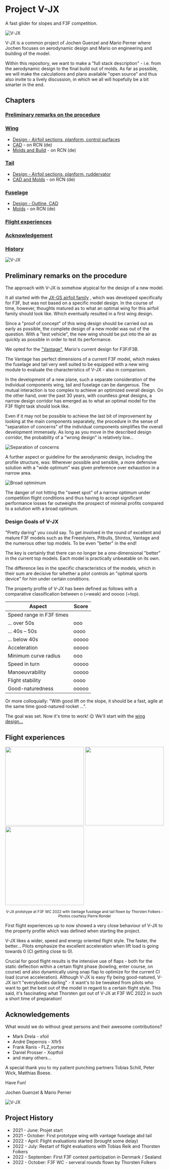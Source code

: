 # Project V-JX
A fast glider for slopes and F3F competition. 

![V-JX](images/V-JX_perspective_view.jpg "V-JX perspective view")

V-JX is a common project of Jochen Guenzel and Mario Perner where Jochen focuses on aerodynamic design and Mario on engineering and building of the model. 

Within this repository, we want to make a "full stack description" - i.e. from the aerodynamic design to the final build out of molds. As far as possible, we will make the calculations and plans available "open source" and thus also invite to a lively discussion, in which we all will hopefully be a bit smarter in the end.


## Chapters

### [Preliminary remarks on the procedure](#preliminary-remarks-on-the-procedure)

### [Wing](wing/design/wing_design_1.md)
* [Design - Airfoil sections, planform, control surfaces](wing/design/wing_design_1.md) 
* [CAD](https://www.rc-network.de/threads/projekt-v-jx.11886149/post-12199653) - on RCN (de)
* [Molds and Build](https://www.rc-network.de/threads/projekt-v-jx.11886149/post-12201770) - on RCN (de)

###	[Tail](tail/tail_design.md)
* [Design - Airfoil sections, planform, ruddervator](tail/tail_design.md) 
* [CAD and Molds](https://www.rc-network.de/threads/projekt-v-jx.11886149/post-12285083) - on RCN (de)

### [Fuselage](fuselage/fuselage_design.md) 
* [Design - Outline, CAD](fuselage/fuselage_design.md) 
* [Molds](https://www.rc-network.de/threads/projekt-v-jx.11886149/post-12289032) - on RCN (de)

### [Flight experiences](#flight_experiences)
### [Acknowledgement](#acknowledgements)
### [History](#project-history)


![V-JX](images/V-JX_front_view.jpg "V-JX perspective view")
## Preliminary remarks on the procedure

The approach with V-JX is somehow atypical for the design of a new model. 

It all started with the [JX-GS airfoil family](https://github.com/jxjo/Airfoils/tree/main/JX-GS)   , which was developed specifically for F3F, but was not based on a specific model design.  In the course of time, however, thoughts matured as to what an optimal wing for this airfoil family should look like.  Which eventually resulted in a first wing design. 

Since a "proof of concept" of this wing design should be carried out as early as possible, the complete design of a new model was out of the question.   With a "test vehicle", the new wing should be put into the air as quickly as possible in order to test its performance. 

We opted for the ["Vantage"](https://ccm.in.ua/en/catalog/r-c-models/vantage/), Mario's current design for F3F/F3B.

The Vantage has perfect dimensions of a current F3F model, which makes the fuselage and tail very well suited to be equipped with a new wing module to evaluate the characteristics of V-JX - also in comparison. 

In the development of a new plane, such a separate consideration of the individual components wing, tail and fuselage can be dangerous. The mutual interaction is too complex to achieve an optimized overall design. On the other hand, over the past 30 years, with countless great designs, a narrow design corridor has emerged as to what an optimal model for the F3F flight task should look like. 

Even if it may not be possible to achieve the last bit of improvement by looking at the main components separately, the procedure in the sense of "separation of concerns" of the individual components simplifies the overall development immensely.  As long as you move in the described design corridor, the probability of a "wrong design" is relatively low...

![Separation of concerns](images/Separation_of_concerns.png "Separation of concerns")

A further aspect or guideline for the aerodynamic design, including the profile structure, was: Wherever possible and sensible, a more defensive solution with a "wide optimum" was given preference over exhaustion in a narrow area. 

![Broad optmimum](images/Broad_optimum.png "Broad optmimum")

The danger of not hitting the "sweet spot" of a narrow optimum under competition flight conditions and thus having to accept significant performance losses far outweighs the prospect of minimal profits compared to a solution with a broad optimum.   

### Design Goals of V-JX

"Pretty daring" you could say. To get involved in the round of excellent and mature F3F models such as the Freestylers, Pitbulls, Shintos, Vantage and the numerous other top models. To be even "better" in the end!

The key is certainly that there can no longer be a one-dimensional "better" in the current top models. Each model is practically unbeatable on its own. 

The difference lies in the specific characteristics of the models, which in their sum are decisive for whether a pilot controls an "optimal sports device" for him under certain conditions.

The property profile of V-JX has been defined as follows with a comparative classification between o (=weak) and ooooo (=top).

|  Aspect                     | Score   |
|-----------------------------|---------|
| Speed range in F3F times    |         |
| ... over 50s			      |ooo     | 
| ... 40s – 50s			      |oooo    |
| ... below 40s			      |ooooo   |
| Acceleration				  |ooooo   |
| Minimum curve radius		  |ooo     |
| Speed in turn				  |ooooo   |
| Manoeuvrability 			  |ooooo   |
| Flight stability			  |oooo    |
| Good-naturedness 			  |ooooo   |

Or more colloquially: "With good lift on the slope, it should be a fast, agile at the same time good-natured rocket ...".

The goal was set.  Now it's time to work!  😉
We'll start with the [wing design...](wing/design/wing_design_1.md) 


## Flight experiences 

<img src="./images/V-JX_at_WC2022_1.jpg" width="250" /> <img src="./images/V-JX_at_WC2022_2.jpg" width="250" /> <img src="./images/V-JX_at_WC2022_3.jpg" width="250" />
<p align="center">
<sup>V-JX prototype at F3F WC 2022 with Vantage fuselage and tail flown by Thorsten Folkers - Photos courtesy Pierre Rondel </sup>
</p>

First flight experiences up to now showed a very close behaviour of V-JX to the property profile which was defined when starting the project. 

V-JX likes a wider, speed and energy oriented flight style. The faster, the better... Pilots emphasize the excellent acceleration when lift load is going towards 0 (Cl getting close to 0). 

Crucial for good flight results is the intensive use of flaps - both for the static deflection within a certain flight phase (bowling, enter course, on course) and also dynamically using snap flap to optimize for the current Cl load (curve acceleration). 
Although V-JX is easy fly being good-natured, V-JX isn't "everybodies darling" - it want's to be tweaked from pilots who want to get the best out of the model in regard to a certain flight style. This said, it's fascinating what Thorsten got out of V-JX at F3F WC 2022 in such a short time of preparation!

## Acknowledgements 

What would we do without great persons and their awesome contributions?
-	Mark Drela - xfoil
-	André Deperrois - Xflr5
-	Frank Ranis - FLZ_vortex 
-	Daniel Prosser -  Xoptfoil
-	and many others... 

A special thank you to my patient punching partners Tobias Schill, Peter Wick, Matthias Boese.

Have Fun!

Jochen Guenzel & Mario Perner 

![V-JX](images/V-JX_top_view.jpg "V-JX perspective view")

## Project History 
- 2021 - June: Projet start 
- 2021 - October: First prototype wing with vantage fuselage abd tail 
- 2022 - April: Flight evaluations started (brought some delay) 
- 2022 - July: Restart of flight evaluations with Tobias Reik and Thorsten Folkers
- 2022 - September: First F3F contest participation in Denmark / Sealand
- 2022 - October: F3F WC - serveral rounds flown by Thorsten Folkers
